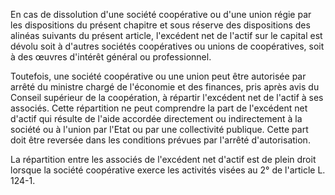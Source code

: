 En cas de dissolution d'une société coopérative ou d'une union régie par les dispositions du présent chapitre et sous réserve des dispositions des alinéas suivants du présent article, l'excédent net de l'actif sur le capital est dévolu soit à d'autres sociétés coopératives ou unions de coopératives, soit à des œuvres d'intérêt général ou professionnel.

Toutefois, une société coopérative ou une union peut être autorisée par arrêté du ministre chargé de l'économie et des finances, pris après avis du Conseil supérieur de la coopération, à répartir l'excédent net de l'actif à ses associés. Cette répartition ne peut comprendre la part de l'excédent net d'actif qui résulte de l'aide accordée directement ou indirectement à la société ou à l'union par l'Etat ou par une collectivité publique. Cette part doit être reversée dans les conditions prévues par l'arrêté d'autorisation.

La répartition entre les associés de l'excédent net d'actif est de plein droit lorsque la société coopérative exerce les activités visées au 2° de l'article L. 124-1.
